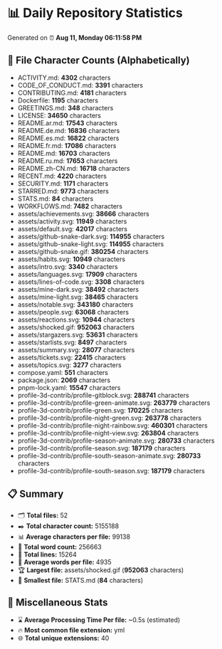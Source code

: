 # 📊 Daily Repository Statistics
Generated on ⏰ **Aug 11, Monday 06:11:58 PM**

## 📂 File Character Counts (Alphabetically)
- ACTIVITY.md: **4302** characters
- CODE_OF_CONDUCT.md: **3391** characters
- CONTRIBUTING.md: **4181** characters
- Dockerfile: **1195** characters
- GREETINGS.md: **348** characters
- LICENSE: **34650** characters
- README.ar.md: **17543** characters
- README.de.md: **16836** characters
- README.es.md: **16822** characters
- README.fr.md: **17086** characters
- README.md: **16703** characters
- README.ru.md: **17653** characters
- README.zh-CN.md: **16718** characters
- RECENT.md: **4220** characters
- SECURITY.md: **1171** characters
- STARRED.md: **9773** characters
- STATS.md: **84** characters
- WORKFLOWS.md: **7482** characters
- assets/achievements.svg: **38666** characters
- assets/activity.svg: **11949** characters
- assets/default.svg: **42017** characters
- assets/github-snake-dark.svg: **114955** characters
- assets/github-snake-light.svg: **114955** characters
- assets/github-snake.gif: **380254** characters
- assets/habits.svg: **10949** characters
- assets/intro.svg: **3340** characters
- assets/languages.svg: **17909** characters
- assets/lines-of-code.svg: **3308** characters
- assets/mine-dark.svg: **38492** characters
- assets/mine-light.svg: **38465** characters
- assets/notable.svg: **343180** characters
- assets/people.svg: **63068** characters
- assets/reactions.svg: **10944** characters
- assets/shocked.gif: **952063** characters
- assets/stargazers.svg: **53631** characters
- assets/starlists.svg: **8497** characters
- assets/summary.svg: **28077** characters
- assets/tickets.svg: **22415** characters
- assets/topics.svg: **3277** characters
- compose.yaml: **551** characters
- package.json: **2069** characters
- pnpm-lock.yaml: **15547** characters
- profile-3d-contrib/profile-gitblock.svg: **288741** characters
- profile-3d-contrib/profile-green-animate.svg: **263779** characters
- profile-3d-contrib/profile-green.svg: **170225** characters
- profile-3d-contrib/profile-night-green.svg: **263778** characters
- profile-3d-contrib/profile-night-rainbow.svg: **460301** characters
- profile-3d-contrib/profile-night-view.svg: **263804** characters
- profile-3d-contrib/profile-season-animate.svg: **280733** characters
- profile-3d-contrib/profile-season.svg: **187179** characters
- profile-3d-contrib/profile-south-season-animate.svg: **280733** characters
- profile-3d-contrib/profile-south-season.svg: **187179** characters

## 📋 Summary
- 🗂️ **Total files:** 52
- ✒️ **Total character count:** 5155188
- 📊 **Average characters per file:** 99138
- 📝 **Total word count:** 256663
- 🧾 **Total lines:** 15264
- 📐 **Average words per file:** 4935
- 🏆 **Largest file:** assets/shocked.gif (**952063** characters)
- 🥉 **Smallest file:** STATS.md (**84** characters)

## 🌟 Miscellaneous Stats
- ⌛ **Average Processing Time Per file:** ~0.5s (estimated)
- 🔥 **Most common file extension:** yml
- 🌐 **Total unique extensions:** 40

